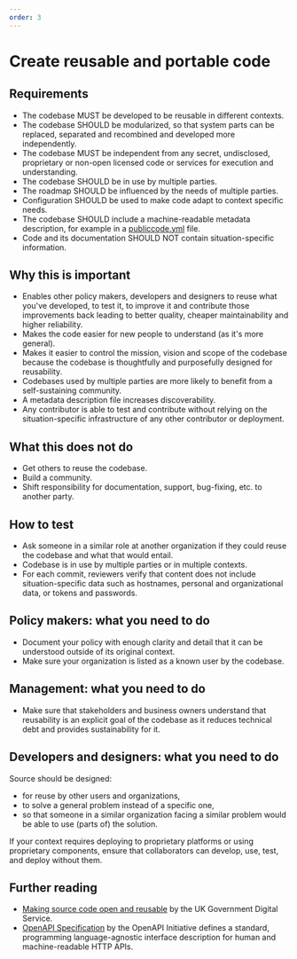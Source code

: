 ```yaml
---
order: 3
---
```


# Create reusable and portable code

## Requirements

* The codebase MUST be developed to be reusable in different contexts.
* The codebase SHOULD be modularized, so that system parts can be replaced, separated and recombined and developed more independently.
* The codebase MUST be independent from any secret, undisclosed, proprietary or non-open licensed code or services for execution and understanding.
* The codebase SHOULD be in use by multiple parties.
* The roadmap SHOULD be influenced by the needs of multiple parties.
* Configuration SHOULD be used to make code adapt to context specific needs.
* The codebase SHOULD include a machine-readable metadata description, for example in a [publiccode.yml](https://github.com/publiccodeyml/publiccode.yml) file.
* Code and its documentation SHOULD NOT contain situation-specific information.

## Why this is important

* Enables other policy makers, developers and designers to reuse what you've developed, to test it, to improve it and contribute those improvements back leading to better quality, cheaper maintainability and higher reliability.
* Makes the code easier for new people to understand (as it's more general).
* Makes it easier to control the mission, vision and scope of the codebase because the codebase is thoughtfully and purposefully designed for reusability.
* Codebases used by multiple parties are more likely to benefit from a self-sustaining community.
* A metadata description file increases discoverability.
* Any contributor is able to test and contribute without relying on the situation-specific infrastructure of any other contributor or deployment.

## What this does not do

* Get others to reuse the codebase.
* Build a community.
* Shift responsibility for documentation, support, bug-fixing, etc. to another party.

## How to test

* Ask someone in a similar role at another organization if they could reuse the codebase and what that would entail.
* Codebase is in use by multiple parties or in multiple contexts.
* For each commit, reviewers verify that content does not include situation-specific data such as hostnames, personal and organizational data, or tokens and passwords.

## Policy makers: what you need to do

* Document your policy with enough clarity and detail that it can be understood outside of its original context.
* Make sure your organization is listed as a known user by the codebase.

## Management: what you need to do

* Make sure that stakeholders and business owners understand that reusability is an explicit goal of the codebase as it reduces technical debt and provides sustainability for it.

## Developers and designers: what you need to do

Source should be designed:

* for reuse by other users and organizations,
* to solve a general problem instead of a specific one,
* so that someone in a similar organization facing a similar problem would be able to use (parts of) the solution.

If your context requires deploying to proprietary platforms or using proprietary components, ensure that collaborators can develop, use, test, and deploy without them.

## Further reading

* [Making source code open and reusable](https://www.gov.uk/service-manual/technology/making-source-code-open-and-reusable) by the UK Government Digital Service.
* [OpenAPI Specification](https://spec.openapis.org/oas/latest.html) by the OpenAPI Initiative defines a standard, programming language-agnostic interface description for human and machine-readable HTTP APIs.
